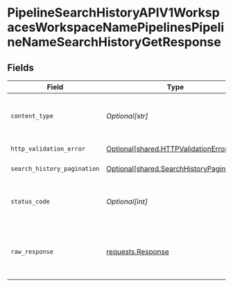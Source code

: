 # PipelineSearchHistoryAPIV1WorkspacesWorkspaceNamePipelinesPipelineNameSearchHistoryGetResponse


## Fields

| Field                                                                                          | Type                                                                                           | Required                                                                                       | Description                                                                                    |
| ---------------------------------------------------------------------------------------------- | ---------------------------------------------------------------------------------------------- | ---------------------------------------------------------------------------------------------- | ---------------------------------------------------------------------------------------------- |
| `content_type`                                                                                 | *Optional[str]*                                                                                | :heavy_check_mark:                                                                             | HTTP response content type for this operation                                                  |
| `http_validation_error`                                                                        | [Optional[shared.HTTPValidationError]](undefined/models/shared/httpvalidationerror.md)         | :heavy_minus_sign:                                                                             | Validation Error                                                                               |
| `search_history_pagination`                                                                    | [Optional[shared.SearchHistoryPagination]](undefined/models/shared/searchhistorypagination.md) | :heavy_minus_sign:                                                                             | Successful Response                                                                            |
| `status_code`                                                                                  | *Optional[int]*                                                                                | :heavy_check_mark:                                                                             | HTTP response status code for this operation                                                   |
| `raw_response`                                                                                 | [requests.Response](https://requests.readthedocs.io/en/latest/api/#requests.Response)          | :heavy_minus_sign:                                                                             | Raw HTTP response; suitable for custom response parsing                                        |